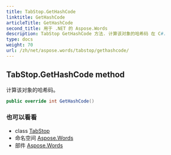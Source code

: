 ```yaml
---
title: TabStop.GetHashCode
linktitle: GetHashCode
articleTitle: GetHashCode
second_title: 用于 .NET 的 Aspose.Words
description: TabStop GetHashCode 方法. 计算该对象的哈希码 在 C#.
type: docs
weight: 70
url: /zh/net/aspose.words/tabstop/gethashcode/
---
```

## TabStop.GetHashCode method

计算该对象的哈希码。

```csharp
public override int GetHashCode()
```

### 也可以看看

* class [TabStop](../)
* 命名空间 [Aspose.Words](../../../aspose.words/)
* 部件 [Aspose.Words](../../../)
